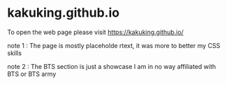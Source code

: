 # kakuking.github.io

To open the web page please visit 
  https://kakuking.github.io/


note 1 : The page is mostly placeholde rtext, it was more to better my CSS skills

note 2 :  The BTS section is just a showcase I am in no way affiliated with BTS or BTS army
